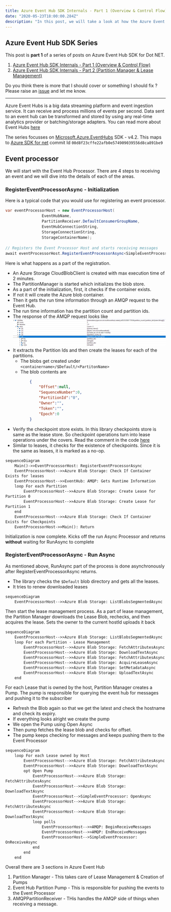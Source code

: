 ```yaml
---
title: Azure Event Hub SDK Internals - Part 1 (Overview & Control Flow)
date: "2020-05-23T18:00:00.284Z"
description: "In this post, we will take a look at how the Azure Event hub works internally, look at sequence diagrams and understand teh general architecture"
---
```


## Azure Event Hub SDK Series
This post is **part 1** of a series of posts on Azure Event Hub SDK for Dot NET.
1. [Azure Event Hub SDK Internals - Part 1 (Overview & Control Flow)](https://abhikmitra.github.io/blog/event-hub/)
2. [Azure Event Hub SDK Internals - Part 2 (Partition Manager & Lease Management)](https://abhikmitra.github.io/blog/event-hub-2/)

Do you think there is more that I should cover or something I should fix ? Please raise an [issue](https://github.com/abhikmitra/blog/issues) and let me know.

---

Azure Event Hubs is a big data streaming platform and event ingestion service. It can receive and process millions of events per second. Data sent to an event hub can be transformed and stored by using any real-time analytics provider or batching/storage adapters. You can read more about Event Hubs [here](https://docs.microsoft.com/en-us/azure/event-hubs/event-hubs-about)

The series focusses on [Microsoft.Azure.EventHubs](https://www.nuget.org/packages/Microsoft.Azure.EventHubs/) SDK - v4.2. This maps to [Azure SDK for net](https://github.com/Azure/azure-sdk-for-net) commit Id `00d8f23cffe22afb0e574909039556d8ca891be9`

## Event processor 
We will start with the Event Hub Processor. There are 4 steps to receiving an event and we will dive into the details of each of the areas.

### RegisterEventProcessorAsync - Initialization

Here is a typical code that you would use for registering an event processor.

```csharp
var eventProcessorHost = new EventProcessorHost(
                EventHubName,
                PartitionReceiver.DefaultConsumerGroupName,
                EventHubConnectionString,
                StorageConnectionString,
                StorageContainerName);

// Registers the Event Processor Host and starts receiving messages
await eventProcessorHost.RegisterEventProcessorAsync<SimpleEventProcessor>();
```
Here is what happens as a part of the registration.

- An Azure Storage CloudBlobClient is created with max execution time of 2 minutes.
- The PartitionManager is started which initializes the blob store.
- As a part of the initialization, first, it checks if the container exists.
- If not it will create the Azure blob container.
- Then it gets the run time information through an AMQP request to the Event Hub.
- The run time information has the partition count and partition ids.
- The response of the AMQP request looks like ![this](./GetRuntimeInformation.PNG)
- It extracts the Partition Ids and then create the leases for each of the partitions.
    - The blobs get created under `<containername>/$Default/<PartitonName>`
    - The blob contents are 
        ```json
            {
                "Offset":null,
                "SequenceNumber":0,
                "PartitionId":"0",
                "Owner":"",
                "Token":"",
                "Epoch":0
            }
        ```
- Verify the checkpoint store exists. In this library checkpoints store is same as the lease store. So checkpoint operations turn into lease operations under the covers. Read the comment in the code [here](https://github.com/Azure/azure-sdk-for-net/blob/5e30a0ca3873d54a310924925e35043dd9f3b6a0/sdk/eventhub/Microsoft.Azure.EventHubs.Processor/src/AzureStorageCheckpointLeaseManager.cs#L106)
- Similar to leases, it checks for the existence of checkpoints. Since it is the same as leases, it is marked as a no-op.

```mermaid
sequenceDiagram
    Main()->>EventProcessorHost: RegisterEventProcessorAsync
    EventProcessorHost-->>Azure Blob Storage: Check If Container Exists for leases
    EventProcessorHost-->>EventHub: AMQP: Gets Runtime Information 
    loop For each Partition
        EventProcessorHost-->>Azure Blob Storage: Create Lease for Partition 0
        EventProcessorHost-->>Azure Blob Storage: Create Lease for Partition 1
    end
    EventProcessorHost-->>Azure Blob Storage: Check If Container Exists for Checkpoints
    EventProcessorHost->>Main(): Return
```
Initialization is now complete.
Kicks off the run Async Processor and returns **without** waiting for RunAsync to complete

### RegisterEventProcessorAsync - Run Async
As mentioned above, RunAsync part of the process is done asynchronously after RegisterEventProcessorAsync returns.
- The library checks the `$Default` blob directory and gets all the leases.
- It tries to renew downloaded leases
```mermaid
sequenceDiagram
    EventProcessorHost-->>Azure Blob Storage: ListBlobsSegmentedAsync
```
Then start the lease management process. As a part of lease management, the Partition Manager downloads the Lease Blob, rechecks, and then acquires the lease. Sets the owner to the current hostId uploads it back


```mermaid
sequenceDiagram
    EventProcessorHost-->>Azure Blob Storage: ListBlobsSegmentedAsync
    loop For each Partition - Lease Management
        EventProcessorHost-->>Azure Blob Storage: FetchAttributesAsync
        EventProcessorHost-->>Azure Blob Storage: DownloadTextAsync
        EventProcessorHost-->>Azure Blob Storage: FetchAttributesAsync
        EventProcessorHost-->>Azure Blob Storage: AcquireLeaseAsync
        EventProcessorHost-->>Azure Blob Storage: SetMetadataAsync
        EventProcessorHost-->>Azure Blob Storage: UploadTextAsync
    end
```

For each Lease that is owned by the host, Partition Manager creates a Pump. The pump is responsible for querying the event hub for messages and pushing it to the subscriber

- Refresh the Blob again so that we get the latest and check the hostname and check its expiry.
- If everything looks alright we create the pump
- We open the Pump using Open Async
- Then pump fetches the lease blob and checks for offset.
- The pump keeps checking for messages and keeps pushing them to the Event Processor

```mermaid
sequenceDiagram
    loop For each Lease owned by Host
        EventProcessorHost-->>Azure Blob Storage: FetchAttributesAsync
        EventProcessorHost-->>Azure Blob Storage: DownloadTextAsync
        opt Open Pump
            EventProcessorHost-->>Azure Blob Storage: FetchAttributesAsync
            EventProcessorHost-->>Azure Blob Storage: DownloadTextAsync
            EventProcessorHost-->SimpleEventProcessor: OpenAsync
            EventProcessorHost-->>Azure Blob Storage: FetchAttributesAsync
            EventProcessorHost-->>Azure Blob Storage: DownloadTextAsync
            loop polls
                EventProcessorHost-->>AMQP: BeginReceiveMessages
                EventProcessorHost-->>AMQP: EndReceiveMessages
                EventProcessorHost-->SimpleEventProcessor: OnReceiveAsync
            end
        end
    end
```

Overall there are 3 sections in Azure Event Hub

1. Partition Manager - This takes care of Lease Management & Creation of Pumps 
2. Event Hub Partition Pump - This is responsible for pushing the events to the Event Processor
3. AMQPPartitionReceiver - THis handles the AMQP side of things when receiving a message.

